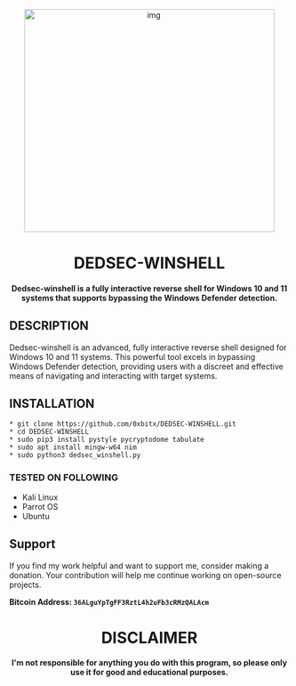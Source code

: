 
<div align="center">
    <img 
        style="width: 450px; 
               height: 400px;
               display: block; 
               margin-left: auto;
               margin-right: auto;"
        src="https://www.redpacketsecurity.com/wp-content/uploads/2020/09/HTTP-revshell_5_logo.png" 
        alt="img">
</div>


<h1 align="center"> DEDSEC-WINSHELL</h1>
<h4 align="center">Dedsec-winshell is a fully interactive reverse shell for Windows 10 and 11 systems that supports bypassing the Windows Defender detection.</h4>

## DESCRIPTION
Dedsec-winshell is an advanced, fully interactive reverse shell designed for Windows 10 and 11 systems. This powerful tool excels in bypassing Windows Defender detection, providing users with a discreet and effective means of navigating and interacting with target systems.


## INSTALLATION 
    * git clone https://github.com/0xbitx/DEDSEC-WINSHELL.git
    * cd DEDSEC-WINSHELL
    * sudo pip3 install pystyle pycryptodome tabulate
    * sudo apt install mingw-w64 nim
    * sudo python3 dedsec_winshell.py

### TESTED ON FOLLOWING
* Kali Linux 
* Parrot OS 
* Ubuntu

## Support

If you find my work helpful and want to support me, consider making a donation. Your contribution will help me continue working on open-source projects.

**Bitcoin Address: `36ALguYpTgFF3RztL4h2uFb3cRMzQALAcm`**

<h1 align="center"> DISCLAIMER </h1>

<h4 align="center">I'm not responsible for anything you do with this program, so please only use it for good and educational purposes. </h4>
